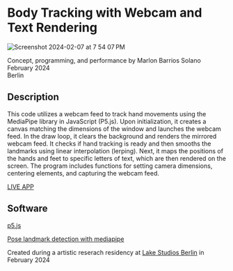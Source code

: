 # Body Tracking with Webcam and Text Rendering

![Screenshot 2024-02-07 at 7 54 07 PM](https://github.com/marlonbarrios/the_body_of_the_text/assets/90220317/4996275b-100c-47c6-9915-b4958f7ac6b3)


Concept, programming, and performance by Marlon Barrios Solano  
February 2024  
Berlin

## Description

This code utilizes a webcam feed to track hand movements using the MediaPipe library in JavaScript (P5.js). Upon initialization, it creates a canvas matching the dimensions of the window and launches the webcam feed. In the draw loop, it clears the background and renders the mirrored webcam feed. It checks if hand tracking is ready and then smooths the landmarks using linear interpolation (lerping). Next, it maps the positions of the hands and feet to specific letters of text, which are then rendered on the screen. The program includes functions for setting camera dimensions, centering elements, and capturing the webcam feed.

[LIVE APP](https://marlonbarrios.github.io/the_body_of_the_text/)

## Software

[p5.js](https://p5js.org/)

[Pose landmark detection with mediapipe](https://developers.google.com/mediapipe/solutions/vision/pose_landmarker#get_started)

Created during a artistic reserach residency at [Lake Studios Berlin](https://lakestudiosberlin.com/) in February 2024









